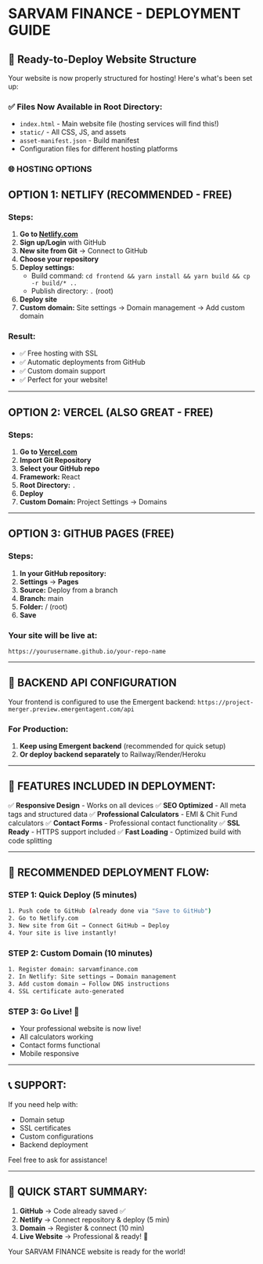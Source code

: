 # SARVAM FINANCE - DEPLOYMENT GUIDE

## 🚀 Ready-to-Deploy Website Structure

Your website is now properly structured for hosting! Here's what's been set up:

### ✅ Files Now Available in Root Directory:
- `index.html` - Main website file (hosting services will find this!)
- `static/` - All CSS, JS, and assets
- `asset-manifest.json` - Build manifest
- Configuration files for different hosting platforms

### 🌐 HOSTING OPTIONS

## OPTION 1: NETLIFY (RECOMMENDED - FREE)

### Steps:
1. **Go to [Netlify.com](https://netlify.com)**
2. **Sign up/Login** with GitHub
3. **New site from Git** → Connect to GitHub
4. **Choose your repository**
5. **Deploy settings:**
   - Build command: `cd frontend && yarn install && yarn build && cp -r build/* ..`
   - Publish directory: `.` (root)
6. **Deploy site** 
7. **Custom domain:** Site settings → Domain management → Add custom domain

### Result: 
- ✅ Free hosting with SSL
- ✅ Automatic deployments from GitHub
- ✅ Custom domain support
- ✅ Perfect for your website!

---

## OPTION 2: VERCEL (ALSO GREAT - FREE)

### Steps:
1. **Go to [Vercel.com](https://vercel.com)**
2. **Import Git Repository**
3. **Select your GitHub repo**
4. **Framework:** React
5. **Root Directory:** `.` 
6. **Deploy**
7. **Custom Domain:** Project Settings → Domains

---

## OPTION 3: GITHUB PAGES (FREE)

### Steps:
1. **In your GitHub repository:**
2. **Settings** → **Pages**
3. **Source:** Deploy from a branch
4. **Branch:** main
5. **Folder:** / (root)
6. **Save**

### Your site will be live at:
`https://yourusername.github.io/your-repo-name`

---

## 🔧 BACKEND API CONFIGURATION

Your frontend is configured to use the Emergent backend:
`https://project-merger.preview.emergentagent.com/api`

### For Production:
1. **Keep using Emergent backend** (recommended for quick setup)
2. **Or deploy backend separately** to Railway/Render/Heroku

---

## 📱 FEATURES INCLUDED IN DEPLOYMENT:

✅ **Responsive Design** - Works on all devices
✅ **SEO Optimized** - All meta tags and structured data
✅ **Professional Calculators** - EMI & Chit Fund calculators
✅ **Contact Forms** - Professional contact functionality
✅ **SSL Ready** - HTTPS support included
✅ **Fast Loading** - Optimized build with code splitting

---

## 🎯 RECOMMENDED DEPLOYMENT FLOW:

### STEP 1: Quick Deploy (5 minutes)
```bash
1. Push code to GitHub (already done via "Save to GitHub")
2. Go to Netlify.com
3. New site from Git → Connect GitHub → Deploy
4. Your site is live instantly!
```

### STEP 2: Custom Domain (10 minutes)
```bash
1. Register domain: sarvamfinance.com
2. In Netlify: Site settings → Domain management
3. Add custom domain → Follow DNS instructions
4. SSL certificate auto-generated
```

### STEP 3: Go Live! 🎉
- Your professional website is now live!
- All calculators working
- Contact forms functional
- Mobile responsive

---

## 📞 SUPPORT:

If you need help with:
- Domain setup
- SSL certificates  
- Custom configurations
- Backend deployment

Feel free to ask for assistance!

---

## 🎯 QUICK START SUMMARY:

1. **GitHub** → Code already saved ✅
2. **Netlify** → Connect repository & deploy (5 min)
3. **Domain** → Register & connect (10 min)  
4. **Live Website** → Professional & ready! 🚀

Your SARVAM FINANCE website is ready for the world!